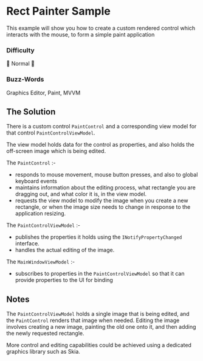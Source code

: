 ﻿# Rect Painter Sample

<!-- Write a short summary here what this examples does -->
This example will show you how to create a custom rendered control which interacts with the mouse, to form a simple paint application


### Difficulty
<!-- Choose one of the below difficulties. You can just delete the ones you don't need. -->

🐔 Normal 🐔



### Buzz-Words

<!-- Write some buzz-words here. You can separate them by ", " -->
Graphics Editor, Paint, MVVM



## The Solution

There is a custom control `PaintControl` and a corresponding view model for that control `PaintControlViewModel`.

The view model holds data for the control as properties, and also holds the off-screen image which is being edited. 

The `PaintControl` :- 

* responds to mouse movement, mouse button presses, and also to global keyboard events
* maintains information about the editing process, what rectangle you are dragging out, and what color it is, in the view model.
* requests the view model to modify the image when you create a new rectangle, or when the image size needs to change in response to the application resizing.

The `PaintControlViewModel` :-

* publishes the properties it holds using the `INotifyPropertyChanged` interface.
* handles the actual editing of the image.

The `MainWindowViewModel` :- 

* subscribes to properties in the `PaintControlViewModel` so that it can provide properties to the UI for binding

## Notes
<!-- Any related information or further readings goes here. -->

The `PaintControlViewModel` holds a single image that is being edited, and the `PaintControl` renders that image when needed. Editing the image involves creating a new image, painting the old one onto it, and then adding the newly requested rectangle.

More control and editing capabilities could be achieved using a dedicated graphics library such as Skia.
